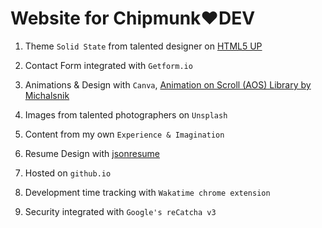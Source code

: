 # Website for Chipmunk❤️DEV

1. Theme `Solid State` from talented designer on [HTML5 UP](https://html5up.net/)

2. Contact Form integrated with `Getform.io`

3. Animations & Design with `Canva`, [Animation on Scroll (AOS) Library by Michalsnik](https://github.com/michalsnik/aos)

4. Images from talented photographers on `Unsplash`

5. Content from my own `Experience & Imagination`

6. Resume Design with [jsonresume](https://jsonresume.org/)

7. Hosted on `github.io`

8. Development time tracking with `Wakatime chrome extension`

9. Security integrated with `Google's reCatcha v3`
